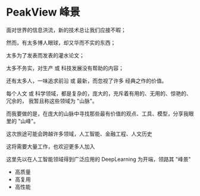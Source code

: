 # PeakView 峰景
面对世界的信息洪流，新的技术总让我们应接不暇；

然而，有太多博人眼球，却又华而不实的东西；

太多为了发表而发表的灌水论文；

太多不务实，对生产 或 科技发展没有帮助的内容；

还有太多人，一味追求前沿 或 最新，而忽视了许多 经典之作的价值。

每个人文 或 科学领域，都是复杂的，庞大的，充斥着有用的、无用的、惊艳的、冗余的， 我暂且称这些领域为 "山脉"。

而我要做的是，在庞大的山脉中寻找那些最有价值的观点、工具、模型，分享我眼里的 "山峰"。

这次旅途可能会跨越许多领域，人工智能、金融工程、人文历史

这将需要大量工作，也欢迎更多人加入

这里先以在人工智能领域得到广泛应用的 DeepLearning 为开端，领路其 "峰景"

* 高质量
* 高复用
* 高性能
